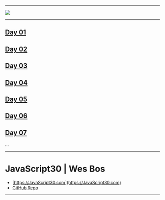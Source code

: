 ﻿



---

![](https://javascript30.com/images/JS3-social-share.png)

---


## [Day 01](https://eudora-hsj.github.io/javascript30/01%20-%20JavaScript%20Drum%20Kit/index-START.html)
## [Day 02](https://eudora-hsj.github.io/javascript30/02%20-%20JS%20and%20CSS%20Clock/index-START.html)
## [Day 03](https://eudora-hsj.github.io/javascript30/03%20-%20CSS%20Variables/index-START.html)
## [Day 04](https://eudora-hsj.github.io/javascript30/04%20-%20Array%20Cardio%20Day%201/index-START.html)
## [Day 05](https://eudora-hsj.github.io/javascript30/05%20-%20Flex%20Panel%20Gallery/index-START.html)
## [Day 06](https://eudora-hsj.github.io/javascript30/06%20-%20Type%20Ahead/index-START.html)
## [Day 07](https://eudora-hsj.github.io/javascript30/07%20-%20Array%20Cardio%20Day%202/index-START.html)

...

---
# JavaScript30 | Wes Bos
-  [https://JavaScript30.com](https://JavaScript30.com)
-  [GitHub Repo](https://github.com/wesbos/JavaScript30)

---